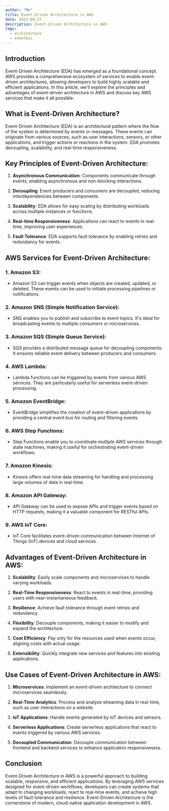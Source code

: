 ```yaml
---
author: "Me"
title: Event-driven Architecture in AWS
date: 2023-09-27
description: Event-driven Architecture in AWS
tags:
  - architecture
  - eventbus
---
```


## Introduction

Event-Driven Architecture (EDA) has emerged as a foundational concept. AWS provides a comprehensive ecosystem of services to enable event-driven architectures, allowing developers to build highly scalable and efficient applications. In this article, we'll explore the principles and advantages of event-driven architecture in AWS and discuss key AWS services that make it all possible.

## What is Event-Driven Architecture?

Event-Driven Architecture (EDA) is an architectural pattern where the flow of the system is determined by events or messages. These events can originate from various sources, such as user interactions, sensors, or other applications, and trigger actions or reactions in the system. EDA promotes decoupling, scalability, and real-time responsiveness.

## Key Principles of Event-Driven Architecture:

1. **Asynchronous Communication**: Components communicate through events, enabling asynchronous and non-blocking interactions.

2. **Decoupling**: Event producers and consumers are decoupled, reducing interdependencies between components.

3. **Scalability**: EDA allows for easy scaling by distributing workloads across multiple instances or functions.

4. **Real-time Responsiveness**: Applications can react to events in real-time, improving user experiences.

5. **Fault Tolerance**: EDA supports fault tolerance by enabling retries and redundancy for events.

## AWS Services for Event-Driven Architecture:

### 1. **Amazon S3**:

   - Amazon S3 can trigger events when objects are created, updated, or deleted. These events can be used to initiate processing pipelines or notifications.

### 2. **Amazon SNS (Simple Notification Service)**:

   - SNS enables you to publish and subscribe to event topics. It's ideal for broadcasting events to multiple consumers or microservices.

### 3. **Amazon SQS (Simple Queue Service)**:

   - SQS provides a distributed message queue for decoupling components. It ensures reliable event delivery between producers and consumers.

### 4. **AWS Lambda**:

   - Lambda functions can be triggered by events from various AWS services. They are particularly useful for serverless event-driven processing.

### 5. **Amazon EventBridge**:

   - EventBridge simplifies the creation of event-driven applications by providing a central event bus for routing and filtering events.

### 6. **AWS Step Functions**:

   - Step Functions enable you to coordinate multiple AWS services through state machines, making it useful for orchestrating event-driven workflows.

### 7. **Amazon Kinesis**:

   - Kinesis offers real-time data streaming for handling and processing large volumes of data in real-time.

### 8. **Amazon API Gateway**:

   - API Gateway can be used to expose APIs and trigger events based on HTTP requests, making it a valuable component for RESTful APIs.

### 9. **AWS IoT Core**:

   - IoT Core facilitates event-driven communication between Internet of Things (IoT) devices and cloud services.

## Advantages of Event-Driven Architecture in AWS:

1. **Scalability**: Easily scale components and microservices to handle varying workloads.

2. **Real-Time Responsiveness**: React to events in real-time, providing users with near-instantaneous feedback.

3. **Resilience**: Achieve fault tolerance through event retries and redundancy.

4. **Flexibility**: Decouple components, making it easier to modify and expand the architecture.

5. **Cost Efficiency**: Pay only for the resources used when events occur, aligning costs with actual usage.

6. **Extensibility**: Quickly integrate new services and features into existing applications.

## Use Cases of Event-Driven Architecture in AWS:

1. **Microservices**: Implement an event-driven architecture to connect microservices seamlessly.

2. **Real-Time Analytics**: Process and analyze streaming data in real-time, such as user interactions on a website.

3. **IoT Applications**: Handle events generated by IoT devices and sensors.

4. **Serverless Applications**: Create serverless applications that react to events triggered by various AWS services.

5. **Decoupled Communication**: Decouple communication between frontend and backend services to enhance application responsiveness.

## Conclusion

Event-Driven Architecture in AWS is a powerful approach to building scalable, responsive, and efficient applications. By leveraging AWS services designed for event-driven workflows, developers can create systems that adapt to changing workloads, react to real-time events, and achieve high levels of fault tolerance and resilience. Event-Driven Architecture is the cornerstone of modern, cloud-native application development in AWS.